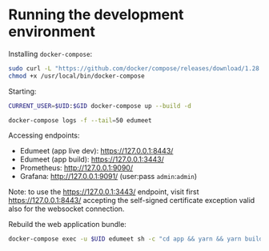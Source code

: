# Running the development environment

Installing `docker-compose`:
```sh
sudo curl -L "https://github.com/docker/compose/releases/download/1.28.4/docker-compose-$(uname -s)-$(uname -m)" -o /usr/local/bin/docker-compose
chmod +x /usr/local/bin/docker-compose
```

Starting:

```sh
CURRENT_USER=$UID:$GID docker-compose up --build -d

docker-compose logs -f --tail=50 edumeet
```

Accessing endpoints:

- Edumeet (app live dev): https://127.0.0.1:8443/
- Edumeet (app build): https://127.0.0.1:3443/
- Prometheus: http://127.0.0.1:9090/
- Grafana: http://127.0.0.1:9091/ (user:pass `admin`:`admin`)

Note: to use the https://127.0.0.1:3443/ endpoint, visit first
https://127.0.0.1:8443/ accepting the self-signed certificate exception valid 
also for the websocket connection.

Rebuild the web application bundle:

```sh
docker-compose exec -u $UID edumeet sh -c "cd app && yarn && yarn build"
```
